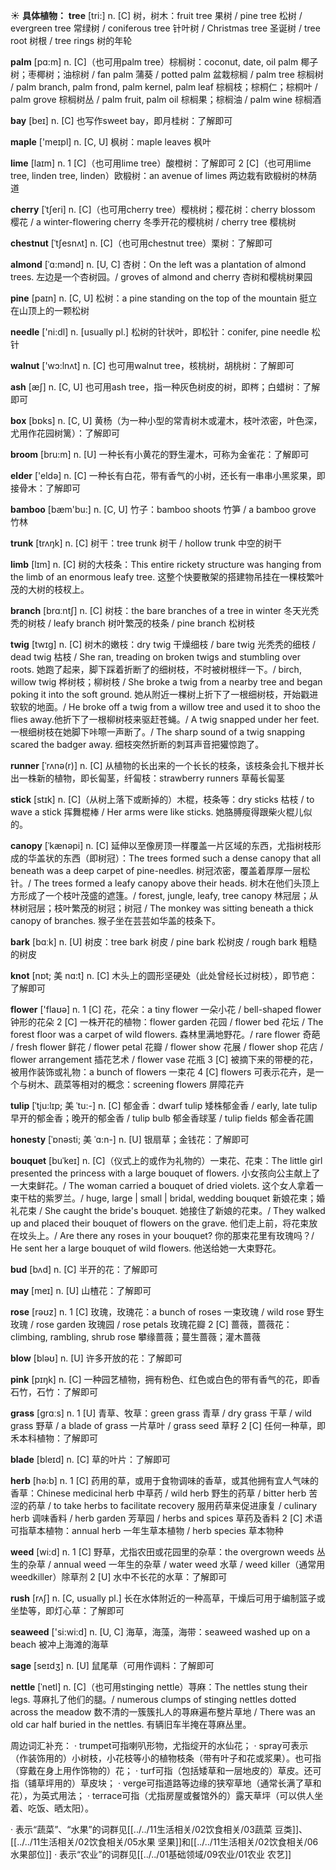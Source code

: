 ☀ <span class="category">**具体植物：**</span>
<span class="vocabulary">**tree**</span> [tri:] 
<span class="definition">n. [C] 树，树木：</span>fruit tree 果树 / pine tree 松树 / evergreen tree 常绿树 / coniferous tree 针叶树 / Christmas tree 圣诞树 / tree root 树根 / tree rings 树的年轮
           
<span class="vocabulary">**palm**</span> [pɑ:m]
<span class="definition">n. [C]（也可用palm tree）棕榈树：</span>coconut, date, oil palm 椰子树；枣椰树；油棕树 / fan palm 蒲葵 / potted palm 盆栽棕榈 / palm tree 棕榈树 / palm branch, palm frond, palm kernel, palm leaf 棕榈枝；棕桐仁；棕桐叶 / palm grove 棕榈树丛 / palm fruit, palm oil 棕榈果；棕榈油 / palm wine 棕榈酒

<span class="vocabulary">**bay**</span> [beɪ] 
<span class="definition">n. [C] 也写作sweet bay，即月桂树：</span>了解即可

<span class="vocabulary">**maple**</span> ['meɪpl] 
<span class="definition">n. [C, U] 枫树：</span>maple leaves 枫叶
           
<span class="vocabulary">**lime**</span> [laɪm]
<span class="definition">n. 1 [C]（也可用lime tree）酸橙树：</span>了解即可 <span class="definition">2 [C]（也可用lime tree, linden tree, linden）欧椴树：</span>an avenue of limes 两边栽有欧椴树的林荫道           
           
<span class="vocabulary">**cherry**</span> [ˈtʃeri]
<span class="definition">n. [C]（也可用cherry tree）樱桃树；樱花树：</span>cherry blossom 樱花 / a winter-flowering cherry 冬季开花的樱桃树 / cherry tree 樱桃树

<span class="vocabulary">**chestnut**</span> [ˈtʃesnʌt]
<span class="definition">n. [C]（也可用chestnut tree）栗树：</span>了解即可

<span class="vocabulary">**almond**</span> [ˈɑ:mənd]
<span class="definition">n. [U, C] 杏树：</span>On the left was a plantation of almond trees. 左边是一个杏树园。/ groves of almond and cherry 杏树和樱桃树果园

<span class="vocabulary">**pine**</span> [paɪn] 
<span class="definition">n. [C, U] 松树：</span>a pine standing on the top of the mountain 挺立在山顶上的一颗松树

<span class="vocabulary">**needle**</span> ['ni:dl] 
<span class="definition">n. [usually pl.] 松树的针状叶，即松针：</span>conifer, pine needle 松针

<span class="vocabulary">**walnut**</span> ['wɔ:lnʌt] 
<span class="definition">n. [C] 也可用walnut tree，核桃树，胡桃树：</span>了解即可

<span class="vocabulary">**ash**</span> [æʃ] 
<span class="definition">n. [C, U] 也可用ash tree，指一种灰色树皮的树，即梣；白蜡树：</span>了解即可

<span class="vocabulary">**box**</span> [bɒks] 
<span class="definition">n. [C, U] 黄杨（为一种小型的常青树木或灌木，枝叶浓密，叶色深，尤用作花园树篱）：</span>了解即可

<span class="vocabulary">**broom**</span> [bru:m] 
<span class="definition">n. [U] 一种长有小黄花的野生灌木，可称为金雀花：</span>了解即可

<span class="vocabulary">**elder**</span> ['eldə] 
<span class="definition">n. [C] 一种长有白花，带有香气的小树，还长有一串串小黑浆果，即接骨木：</span>了解即可

<span class="vocabulary">**bamboo**</span> [bæm'bu:] 
<span class="definition">n. [C, U] 竹子：</span>bamboo shoots 竹笋 / a bamboo grove 竹林

<span class="vocabulary">**trunk**</span> [trʌŋk] 
<span class="definition">n. [C] 树干：</span>tree trunk 树干 / hollow trunk 中空的树干 
           
<span class="vocabulary">**limb**</span> [lɪm]
<span class="definition">n. [C] 树的大枝条：</span>This entire rickety structure was hanging from the limb of an enormous leafy tree. 这整个快要散架的搭建物吊挂在一棵枝繁叶茂的大树的枝杈上。

<span class="vocabulary">**branch**</span> [brɑːntʃ] 
<span class="definition">n. [C] 树枝：</span>the bare branches of a tree in winter 冬天光秃秃的树枝 / leafy branch 树叶繁茂的枝条 / pine branch 松树枝
           
<span class="vocabulary">**twig**</span> [twɪg]
<span class="definition">n. [C] 树木的嫩枝：</span>dry twig 干燥细枝 / bare twig 光秃秃的细枝 / dead twig 枯枝 / She ran, treading on broken twigs and stumbling over roots. 她跑了起来，脚下踩着折断了的细树枝，不时被树根绊一下。/ birch, willow twig 桦树枝；柳树枝 / She broke a twig from a nearby tree and began poking it into the soft ground. 她从附近一棵树上折下了一根细树枝，开始戳进软软的地面。/ He broke off a twig from a willow tree and used it to shoo the flies away.他折下了一根柳树枝来驱赶苍蝇。/ A twig snapped under her feet. 一根细树枝在她脚下咔嚓一声断了。/ The sharp sound of a twig snapping scared the badger away. 细枝突然折断的刺耳声音把獾惊跑了。
           
<span class="vocabulary">**runner**</span> [ˈrʌnə(r)]
<span class="definition">n. [C] 从植物的长出来的一个长长的枝条，该枝条会扎下根并长出一株新的植物，即长匐茎，纤匐枝：</span>strawberry runners 草莓长匐茎
 
<span class="vocabulary">**stick**</span> [stɪk] 
<span class="definition">n. [C]（从树上落下或断掉的）木棍，枝条等：</span>dry sticks 枯枝 / to wave a stick 挥舞棍棒 / Her arms were like sticks. 她胳膊瘦得跟柴火棍儿似的。
        
<span class="vocabulary">**canopy**</span> [ˈkænəpi]
<span class="definition">n. [C] 延伸以至像房顶一样覆盖一片区域的东西，尤指树枝形成的华盖状的东西（即树冠）：</span>The trees formed such a dense canopy that all beneath was a deep carpet of pine-needles. 树冠浓密，覆盖着厚厚一层松针。/ The trees formed a leafy canopy above their heads. 树木在他们头顶上方形成了一个枝叶茂盛的遮篷。/ forest, jungle, leafy, tree canopy 林冠层；从林树冠层；枝叶繁茂的树冠；树冠 / The monkey was sitting beneath a thick canopy of branches. 猴子坐在芸芸如华盖的枝条下。

<span class="vocabulary">**bark**</span> [bɑːk] 
<span class="definition">n. [U] 树皮：</span>tree bark 树皮 / pine bark 松树皮 / rough bark 粗糙的树皮
           
<span class="vocabulary">**knot**</span> [nɒt; 美 nɑ:t]
<span class="definition">n. [C] 木头上的圆形坚硬处（此处曾经长过树枝），即节疤：</span>了解即可

<span class="vocabulary">**flower**</span> ['flaʊə] 
<span class="definition">n. 1 [C] 花，花朵：</span>a tiny flower 一朵小花 / bell-shaped flower 钟形的花朵 <span class="definition">2 [C] 一株开花的植物：</span>flower garden 花园 / flower bed 花坛 / The forest floor was a carpet of wild flowers. 森林里满地野花。/ rare flower 奇葩 / fresh flower 鲜花 / flower petal 花瓣 / flower show 花展 / flower shop 花店 / flower arrangement 插花艺术 / flower vase 花瓶 <span class="definition">3 [C] 被摘下来的带梗的花，被用作装饰或礼物：</span>a bunch of flowers 一束花 <span class="definition">4 [C] flowers 可表示花卉，是一个与树木、蔬菜等相对的概念：</span>screening flowers 屏障花卉 
                      
<span class="vocabulary">**tulip**</span> [ˈtju:lɪp; 美 ˈtu:-]
<span class="definition">n. [C] 郁金香：</span>dwarf tulip 矮株郁金香 / early, late tulip 早开的郁金香；晚开的郁金香 / tulip bulb 郁金香球茎 / tulip fields 郁金香花圃
           
<span class="vocabulary">**honesty**</span> [ˈɒnəsti; 美 ˈɑ:n-]
<span class="definition">n. [U] 银扇草；金钱花：</span>了解即可

<span class="vocabulary">**bouquet**</span> [buˈkeɪ]
<span class="definition">n. [C]（仪式上的或作为礼物的）一束花、花束：</span>The little girl presented the princess with a large bouquet of flowers. 小女孩向公主献上了一大束鲜花。/ The woman carried a bouquet of dried violets. 这个女人拿着一束干枯的紫罗兰。/ huge, large | small | bridal, wedding bouquet 新娘花束；婚礼花束 / She caught the bride's bouquet. 她接住了新娘的花束。/ They walked up and placed their bouquet of flowers on the grave. 他们走上前，将花束放在坟头上。/ Are there any roses in your bouquet? 你的那束花里有玫瑰吗？/ He sent her a large bouquet of wild flowers. 他送给她一大束野花。
           
<span class="vocabulary">**bud**</span> [bʌd]
<span class="definition">n. [C] 半开的花：</span>了解即可

<span class="vocabulary">**may**</span> [meɪ] 
<span class="definition">n. [U] 山楂花：</span>了解即可

<span class="vocabulary">**rose**</span> [rəʊz] 
<span class="definition">n. 1 [C] 玫瑰，玫瑰花：</span>a bunch of roses 一束玫瑰 / wild rose 野生玫瑰 / rose garden 玫瑰园 / rose petals 玫瑰花瓣 <span class="definition">2 [C] 蔷薇，蔷薇花：</span>climbing, rambling, shrub rose 攀缘蔷薇；蔓生蔷薇；灌木蔷薇 

<span class="vocabulary">**blow**</span> [bləʊ] 
<span class="definition">n. [U] 许多开放的花：</span>了解即可

<span class="vocabulary">**pink**</span> [pɪŋk] 
<span class="definition">n. [C] 一种园艺植物，拥有粉色、红色或白色的带有香气的花，即香石竹，石竹：</span>了解即可

<span class="vocabulary">**grass**</span> [ɡrɑːs] 
<span class="definition">n. 1 [U] 青草、牧草：</span>green grass 青草 / dry grass 干草 / wild grass 野草 / a blade of grass 一片草叶 / grass seed 草籽 <span class="definition">2 [C] 任何一种草，即禾本科植物：</span>了解即可 
                     
<span class="vocabulary">**blade**</span> [bleɪd]
<span class="definition">n. [C] 草的叶片：</span>了解即可           

<span class="vocabulary">**herb**</span> [hə:b] 
<span class="definition">n. 1 [C] 药用的草，或用于食物调味的香草，或其他拥有宜人气味的香草：</span>Chinese medicinal herb 中草药 / wild herb 野生的药草 / bitter herb 苦涩的药草 / to take herbs to facilitate recovery 服用药草来促进康复 / culinary herb 调味香料 / herb garden 芳草园 / herbs and spices 草药及香料 <span class="definition">2 [C] 术语可指草本植物：</span>annual herb 一年生草本植物 / herb species 草本物种

<span class="vocabulary">**weed**</span> [wi:d] 
<span class="definition">n. 1 [C] 野草，尤指农田或花园里的杂草：</span>the overgrown weeds 丛生的杂草 / annual weed 一年生的杂草 / water weed 水草 / weed killer（通常用weedkiller）除草剂 <span class="definition">2 [U] 水中不长花的水草：</span>了解即可

<span class="vocabulary">**rush**</span> [rʌʃ] 
<span class="definition">n. [C, usually pl.] 长在水体附近的一种高草，干燥后可用于编制篮子或坐垫等，即灯心草：</span>了解即可

<span class="vocabulary">**seaweed**</span> ['si:wi:d] 
<span class="definition">n. [U, C] 海草，海藻，海带：</span>seaweed washed up on a beach 被冲上海滩的海草
           
<span class="vocabulary">**sage**</span> [seɪdʒ]
<span class="definition">n. [U] 鼠尾草（可用作调料：</span>了解即可
           
<span class="vocabulary">**nettle**</span> [ˈnetl]
<span class="definition">n. [C]（也可用stinging nettle）荨麻：</span>The nettles stung their legs. 荨麻扎了他们的腿。/ numerous clumps of stinging nettles dotted across the meadow 数不清的一簇簇扎人的荨麻遍布整片草地 / There was an old car half buried in the nettles. 有辆旧车半掩在荨麻丛里。

周边词汇补充：
· trumpet可指喇叭形物，尤指绽开的水仙花；
· spray可表示（作装饰用的）小树枝，小花枝等小的植物枝条（带有叶子和花或浆果）。也可指（穿戴在身上用作饰物的）花；
· turf可指（包括矮草和一层地皮的）草皮。还可指（铺草坪用的）草皮块；
· verge可指道路等边缘的狭窄草地（通常长满了草和花），为英式用法；
· terrace可指（尤指房屋或餐馆外的）露天草坪（可以供人坐着、吃饭、晒太阳）。
           
· 表示“蔬菜”、“水果”的词群见[[../../11生活相关/02饮食相关/03蔬菜 豆类]]、[[../../11生活相关/02饮食相关/05水果 坚果]]和[[../../11生活相关/02饮食相关/06水果部位]]
· 表示“农业”的词群见[[../../01基础领域/09农业/01农业 农艺]]

